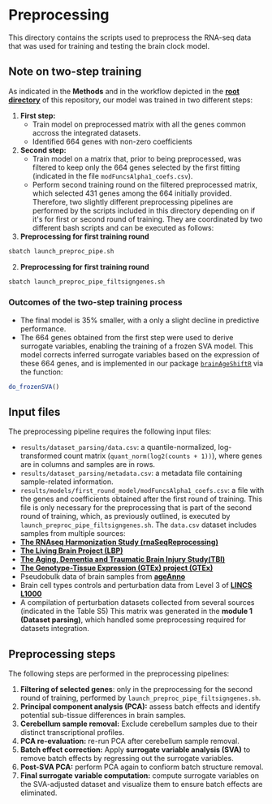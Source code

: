 # Preprocessing
This directory contains the scripts used to preprocess the RNA-seq data that was used for training and testing the brain clock model.
## Note on two-step training
As indicated in the **Methods** and in the workflow depicted in the [**root directory**](./) of this repository, our model was trained in two different steps: 
1. **First step:**
    - Train model on preprocessed matrix with all the genes common accross the integrated datasets.
    - Identified 664 genes with non-zero coefficients
2. **Second step:**
    - Train model on a matrix that, prior to being preprocessed, was filtered to keep only the 664 genes selected by the first fitting (indicated in the file `modFuncsAlpha1_coefs.csv`). 
    - Perform second training round on the filtered preprocessed matrix, which selected 431 genes among the 664 initially provided.
Therefore, two slightly different preprocessing pipelines are performed by the scripts included in this directory depending on if it's for first or second round of training. They are coordinated by two different bash scripts and can be executed as follows:
1. **Preprocessing for first training round**
```bash
sbatch launch_preproc_pipe.sh
```
2. **Preprocessing for first training round**
```bash
sbatch launch_preproc_pipe_filtsigngenes.sh
```
### Outcomes of the two-step training process
- The final model is 35% smaller, with a only a slight decline in predictive performance.
- The 664 genes obtained from the first step were used to derive surrogate variables, enabling the training of a frozen SVA model. This model corrects inferred surrogate variables based on the expression of these 664 genes, and is implemented in our package [`brainAgeShiftR`](https://gitlab.lcsb.uni.lu/CBG/brainAgeShiftR) via the function:
```r
do_frozenSVA()
```
## Input files
The preprocessing pipeline requires the following input files:
- `results/dataset_parsing/data.csv`: a quantile-normalized, log-transformed count matrix (`quant_norm(log2(counts + 1))`), where genes are in columns and samples are in rows.
- `results/dataset_parsing/metadata.csv`: a metadata file containing sample-related information.
- `results/models/first_round_model/modFuncsAlpha1_coefs.csv`: a file with the genes and coefficients obtained after the first round of training. This file is only necessary for the preprocessing that is part of the second round of training, which, as previously outlined, is executed by `launch_preproc_pipe_filtsigngenes.sh`.
The `data.csv` dataset includes samples from multiple sources: 
- [**The RNAseq Harmonization Study (rnaSeqReprocessing)**](https://adknowledgeportal.synapse.org/Explore/Studies/DetailsPage/StudyDetails?Study=syn9702085)
- [**The Living Brain Project (LBP)**](https://adknowledgeportal.synapse.org/Explore/Studies/DetailsPage/StudyDetails?Study=syn26337520)
- [**The Aging, Dementia and Traumatic Brain Injury Study(TBI)**](https://aging.brain-map.org)
- [**The Genotype-Tissue Expression (GTEx) project (GTEx)**](https://www.gtexportal.org/home/downloads/adultgtex/bulk_tissue_expression)
- Pseudobulk data of brain samples from [**ageAnno**](https://relab.xidian.edu.cn/AgeAnno/#/)
- Brain cell types controls and perturbation data from Level 3 of [**LINCS L1000**](https://maayanlab.cloud/sigcom-lincs/#/Download)
- A compilation of perturbation datasets collected from several sources (indicated in the Table S5)
This matrix was generated in the **module 1 (Dataset parsing)**, which handled some preprocessing required for datasets integration.
## Preprocessing steps
The following steps are performed in the preprocessing pipelines:
1. **Filtering of selected genes**: only in the preprocessing for the second round of training, performed by `launch_preproc_pipe_filtsigngenes.sh`.
2. **Principal component analysis (PCA):** assess batch effects and identify potential sub-tissue differences in brain samples.
3. **Cerebellum sample removal:** Exclude cerebellum samples due to their distinct transcriptional profiles.
4. **PCA re-evaluation:** re-run PCA after cerebellum sample removal.
5. **Batch effect correction:** Apply **surrogate variable analysis (SVA)** to remove batch effects by regressing out the surrogate variables.
6. **Post-SVA PCA:** perform PCA again to confiorm batch structure removal.
7. **Final surrogate variable computation:** compute surrogate variables on the SVA-adjusted dataset and visualize them to ensure batch effects are eliminated.